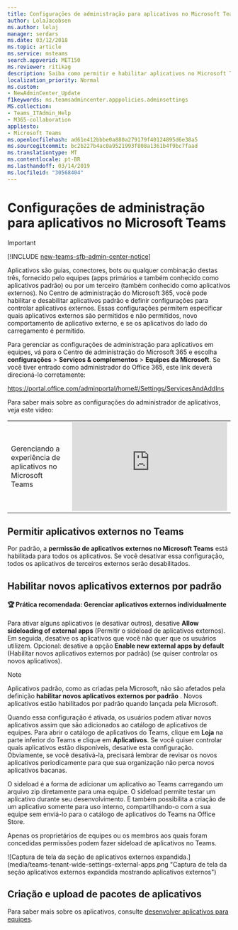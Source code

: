 ```yaml
---
title: Configurações de administração para aplicativos no Microsoft Teams
author: LolaJacobsen
ms.author: lolaj
manager: serdars
ms.date: 03/12/2018
ms.topic: article
ms.service: msteams
search.appverid: MET150
ms.reviewer: ritikag
description: Saiba como permitir e habilitar aplicativos no Microsoft Teams, incluindo o carregamento lateral de aplicativos externos.
localization_priority: Normal
ms.custom:
- NewAdminCenter_Update
f1keywords: ms.teamsadmincenter.apppolicies.adminsettings
MS.collection:
- Teams_ITAdmin_Help
- M365-collaboration
appliesto:
- Microsoft Teams
ms.openlocfilehash: ad61e412bbbe0a880a279179f40124895d6e38a5
ms.sourcegitcommit: bc2b227b4ac0a9521993f808a1361b4f9bc7faad
ms.translationtype: MT
ms.contentlocale: pt-BR
ms.lasthandoff: 03/14/2019
ms.locfileid: "30568404"
---
```

<a name="admin-settings-for-apps-in-microsoft-teams"></a>Configurações de administração para aplicativos no Microsoft Teams
==========================================
> [!IMPORTANT]
> [!INCLUDE [new-teams-sfb-admin-center-notice](includes/new-teams-sfb-admin-center-notice.md)]

Aplicativos são guias, conectores, bots ou qualquer combinação destas três, fornecido pelo equipes (apps primários e também conhecido como aplicativos padrão) ou por um terceiro (também conhecido como aplicativos externos). No Centro de administração do Microsoft 365, você pode habilitar e desabilitar aplicativos padrão e definir configurações para controlar aplicativos externos. Essas configurações permitem especificar quais aplicativos externos são permitidos e não permitidos, novo comportamento de aplicativo externo, e se os aplicativos do lado do carregamento é permitido.

 Para gerenciar as configurações de administração para aplicativos em equipes, vá para o Centro de administração do Microsoft 365 e escolha **configurações** > **Serviços & complementos** > **Equipes da Microsoft**. Se você tiver entrado como administrador do Office 365, este link deverá direcioná-lo corretamente:

https://portal.office.com/adminportal/home#/Settings/ServicesAndAddIns 

Para saber mais sobre as configurações do administrador de aplicativos, veja este vídeo: 
 
|  |  |
|---------|---------|
| Gerenciando a experiência de aplicativos no Microsoft Teams   | <iframe width="350" height="200" src="https://www.youtube.com/embed/CHnpw1O7EgM" frameborder="0" allowfullscreen></iframe>     | 

## <a name="allow-external-apps-in-teams"></a>Permitir aplicativos externos no Teams

Por padrão, a **permissão de aplicativos externos no Microsoft Teams** está habilitada para todos os aplicativos. Se você desativar essa configuração, todos os aplicativos de terceiros externos serão desabilitados. 

## <a name="enable-new-external-apps-by-default"></a>Habilitar novos aplicativos externos por padrão

#### <a name="trophy-best-practice-manage-external-apps-individually"></a>:trophy: Prática recomendada: Gerenciar aplicativos externos individualmente 
 
Para ativar alguns aplicativos (e desativar outros), desative **Allow sideloading of external apps** (Permitir o sideload de aplicativos externos). Em seguida, desative os aplicativos que você não quer que os usuários utilizem. Opcional: desative a opção **Enable new external apps by default** (Habilitar novos aplicativos externos por padrão) (se quiser controlar os novos aplicativos). 

> [!NOTE]
> Aplicativos padrão, como as criadas pela Microsoft, não são afetados pela definição **habilitar novos aplicativos externos por padrão** . Novos aplicativos estão habilitados por padrão quando lançada pela Microsoft.

Quando essa configuração é ativada, os usuários podem ativar novos aplicativos assim que são adicionados ao catálogo de aplicativos de equipes. Para abrir o catálogo de aplicativos do Teams, clique em **Loja** na parte inferior do Teams e clique em **Aplicativos**. Se você quiser controlar quais aplicativos estão disponíveis, desative esta configuração. Obviamente, se você desativá-la, precisará lembrar de revisar os novos aplicativos periodicamente para que sua organização não perca novos aplicativos bacanas. 

O sideload é a forma de adicionar um aplicativo ao Teams carregando um arquivo zip diretamente para uma equipe. O sideload permite testar um aplicativo durante seu desenvolvimento. E também possibilita a criação de um aplicativo somente para uso interno, compartilhando-o com a sua equipe sem enviá-lo para o catálogo de aplicativos do Teams na Office Store. 

Apenas os proprietários de equipes ou os membros aos quais foram concedidas permissões podem fazer sideload de aplicativos no Teams.  

![Captura de tela da seção de aplicativos externos expandida.] (media/teams-tenant-wide-settings-external-apps.png "Captura de tela da seção aplicativos externos expandida mostrando aplicativos externos")

## <a name="creating-and-uploading-app-packages"></a>Criação e upload de pacotes de aplicativos 

Para saber mais sobre os aplicativos, consulte [desenvolver aplicativos para equipes](https://docs.microsoft.com/microsoftteams/platform/concepts/apps/apps-overview). 



